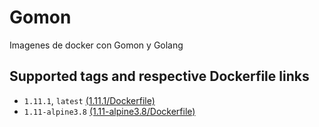 # Gomon
Imagenes de docker con Gomon y Golang

## Supported tags and respective Dockerfile links

- `1.11.1`, `latest` [(1.11.1/Dockerfile)](https://github.com/mvochoa/gomon/blob/master/1.11.1/Dockerfile)
- `1.11-alpine3.8` [(1.11-alpine3.8/Dockerfile)](https://github.com/mvochoa/gomon/blob/master/1.11-alpine3.8/Dockerfile)
